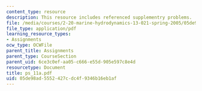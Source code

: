 ```yaml
---
content_type: resource
description: This resource includes referenced supplementry problems.
file: /media/courses/2-20-marine-hydrodynamics-13-021-spring-2005/05de98ad5552427cdc4f9346b16eb1af_ps_11a.pdf
file_type: application/pdf
learning_resource_types:
- Assignments
ocw_type: OCWFile
parent_title: Assignments
parent_type: CourseSection
parent_uid: 6ce3c0ef-aa05-c666-e55d-905e597c8e4d
resourcetype: Document
title: ps_11a.pdf
uid: 05de98ad-5552-427c-dc4f-9346b16eb1af
---
```

